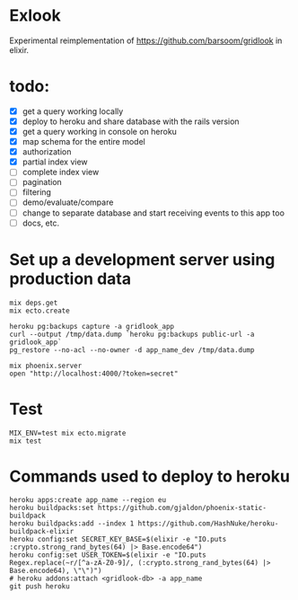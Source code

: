 # Exlook

Experimental reimplementation of <https://github.com/barsoom/gridlook> in elixir.

# todo:

- [x] get a query working locally
- [x] deploy to heroku and share database with the rails version
- [x] get a query working in console on heroku
- [x] map schema for the entire model
- [x] authorization
- [x] partial index view
- [ ] complete index view
- [ ] pagination
- [ ] filtering
- [ ] demo/evaluate/compare
- [ ] change to separate database and start receiving events to this app too
- [ ] docs, etc.

# Set up a development server using production data

```
mix deps.get
mix ecto.create

heroku pg:backups capture -a gridlook_app
curl --output /tmp/data.dump `heroku pg:backups public-url -a gridlook_app`
pg_restore --no-acl --no-owner -d app_name_dev /tmp/data.dump

mix phoenix.server
open "http://localhost:4000/?token=secret"
```

# Test

```
MIX_ENV=test mix ecto.migrate
mix test
```

# Commands used to deploy to heroku

    heroku apps:create app_name --region eu
    heroku buildpacks:set https://github.com/gjaldon/phoenix-static-buildpack
    heroku buildpacks:add --index 1 https://github.com/HashNuke/heroku-buildpack-elixir
    heroku config:set SECRET_KEY_BASE=$(elixir -e "IO.puts :crypto.strong_rand_bytes(64) |> Base.encode64")
    heroku config:set USER_TOKEN=$(elixir -e "IO.puts Regex.replace(~r/[^a-zA-Z0-9]/, (:crypto.strong_rand_bytes(64) |> Base.encode64), \"\")")
    # heroku addons:attach <gridlook-db> -a app_name
    git push heroku
